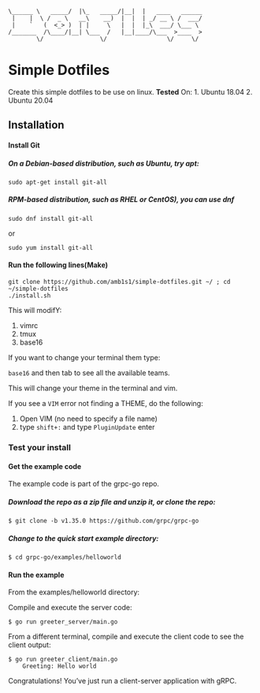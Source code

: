 
```
\______ \   _____/  |\_   _____/|__|  |   ____   ______
 |    |  \ /  _ \   __\    __)  |  |  | _/ __ \ /  ___/
 |    `   (  <_> )  | |     \   |  |  |_\  ___/ \___ \ 
/_______  /\____/|__| \___  /   |__|____/\___  >____  >
        \/                \/                 \/     \/
```

# Simple Dotfiles
Create this simple dotfiles to be use on linux.
**Tested** On:
    1. Ubuntu 18.04 
    2. Ubuntu 20.04 

## Installation
#### Install Git
##### On a Debian-based distribution, such as Ubuntu, try apt:
```
sudo apt-get install git-all
```

##### RPM-based distribution, such as RHEL or CentOS), you can use dnf
```
sudo dnf install git-all
```
or
```
sudo yum install git-all
```

#### Run the following lines(Make)
```
git clone https://github.com/amb1s1/simple-dotfiles.git ~/ ; cd ~/simple-dotfiles
./install.sh
```

This will modifY:
1. vimrc
2. tmux
3. base16

If you want to change your terminal them type:

`base16` and then tab to see all the available teams.


This will change your theme in the terminal and vim.

If you see a `VIM` error not finding a THEME, do the following:

1. Open VIM (no need to specify a file name)
2. type `shift+:` and type `PluginUpdate` enter

### Test your install 
#### Get the example code
The example code is part of the grpc-go repo.

##### Download the repo as a zip file and unzip it, or clone the repo:

    $ git clone -b v1.35.0 https://github.com/grpc/grpc-go

##### Change to the quick start example directory:

    $ cd grpc-go/examples/helloworld

#### Run the example

From the examples/helloworld directory:

Compile and execute the server code:

    $ go run greeter_server/main.go

From a different terminal, compile and execute the client code to see the client output:

    $ go run greeter_client/main.go
        Greeting: Hello world

Congratulations! You’ve just run a client-server application with gRPC.


